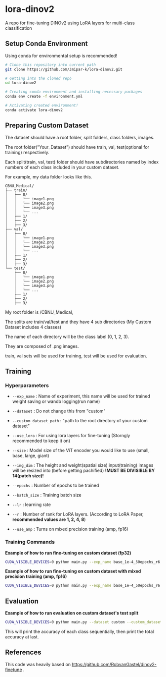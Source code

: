 # lora-dinov2
A repo for fine-tuning DINOv2 using LoRA layers for multi-class classification

## Setup Conda Environment
Using conda for environmental setup is recommended!

```bash
# Clone this repository into current path
git clone https://github.com/Jmipar-k/lora-dinov2.git

# Getting into the cloned repo
cd lora-dinov2

# Creating conda environment and installing necessary packages
conda env create -f environment.yml

# Activating created environment!
conda activate lora-dinov2
```

## Preparing Custom Dataset
The dataset should have a root folder, split folders, class folders, images.

The root folder("Your_Dataset") should have train, val, test(optional for training) respectively.

Each split(train, val, test) folder should have subdirectories named by index numbers of each class included in your custom dataset.

For example, my data folder looks like this.

```
CBNU_Medical/
├── train/
│   ├── 0/
│   │   └── image1.png
│   │   └── image2.png
│   │   └── image3.png
│   │   └── ...
│   ├── 1/
│   ├── 2/
│   ├── 3/
├── val/
│   ├── 0/
│   │   └── image1.png
│   │   └── image2.png
│   │   └── image3.png
│   │   └── ...
│   ├── 1/
│   ├── 2/
│   ├── 3/
└── test/
    ├── 0/
    │   └── image1.png
    │   └── image2.png
    │   └── image3.png
    │   └── ...
    ├── 1/
    ├── 2/
    ├── 3/
```

My root folder is /CBNU_Medical,

The splits are train/val/test and they have 4 sub directories (My Custom Dataset includes 4 classes)

The name of each directory will be the class label (0, 1, 2, 3).

They are composed of .png images.

train, val sets will be used for training, test will be used for evaluation.

## Training
### Hyperparameters

- ```--exp_name``` : Name of experiment, this name will be used for trained weight saving or wandb logging(run name)

- ```--dataset``` : Do not change this from "custom"

- ```--custom_dataset_path``` : "path to the root directory of your custom dataset"

- ```--use_lora``` : For using lora layers for fine-tuning (Storngly recommended to keep it on)

- ```--size``` : Model size of the ViT encoder you would like to use (small, base, large, giant)

- ```--img_dim``` : The height and weight(spatial size) input(training) images will be resized into (before getting pachified) **!MUST BE DIVISIBLE BY 14(patch size)!**

- ```--epochs``` : Number of epochs to be trained

- ```--batch_size``` : Training batch size

- ```--lr``` : learning rate

- ```--r``` : Number of rank for LoRA layers. (According to LoRA Paper, **recommended values are 1, 2, 4, 8**)

- ```--use_amp``` : Turns on mixed precision training (amp, fp16)

### Training Commands

**Example of how to run fine-tuning on custom dataset (fp32)**

```bash
CUDA_VISIBLE_DEVICES=0 python main.py --exp_name base_1e-4_50epochs_r6 --dataset custom --custom_dataset_path "path to the root directory of your custom dataset" --use_lora --size base --img_dim 490 490 --epochs 50 --batch_size 16 --lr 1e-4 -r 3
```

**Example of how to run fine-tuning on custom dataset with mixed precision training (amp, fp16)**

```bash
CUDA_VISIBLE_DEVICES=0 python main.py --exp_name base_1e-4_50epochs_r6 --dataset custom --custom_dataset_path "path to the root directory of your custom dataset" --use_lora --size base --img_dim 490 490 --epochs 50 --batch_size 16 --lr 1e-4 -r 3 --use_amp
```

## Evaluation

**Example of how to run evaluation on custom dataset's test split**

```bash
CUDA_VISIBLE_DEVICES=0 python main.py --dataset custom --custom_dataset_path "path to the root directory of your custom dataset" --lora_weights "path to the trained lora weights"--use_lora --size base --img_dim 490 490 --epochs 50 --batch_size 16 -r 3
```
This will print the accuracy of each class sequentially, then print the total accuracy at last.

## References
This code was heavily based on https://github.com/RobvanGastel/dinov2-finetune .
